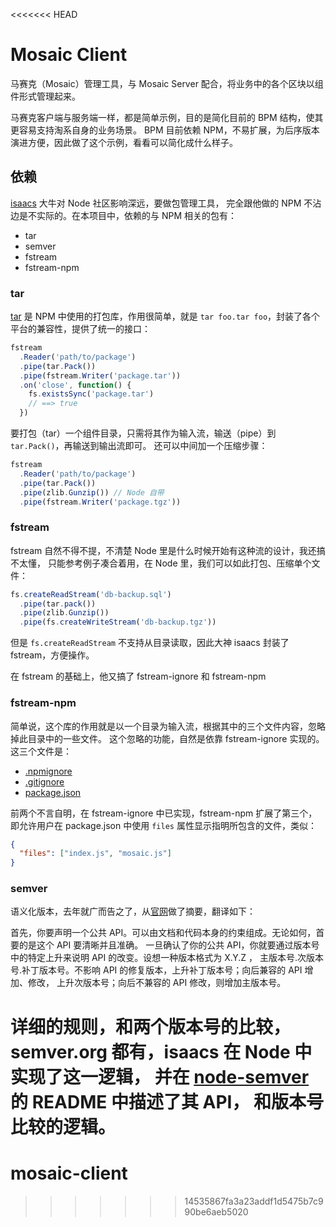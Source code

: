 <<<<<<< HEAD
# Mosaic Client

马赛克（Mosaic）管理工具，与 Mosaic Server 配合，将业务中的各个区块以组件形式管理起来。

马赛克客户端与服务端一样，都是简单示例，目的是简化目前的 BPM 结构，使其更容易支持淘系自身的业务场景。
BPM 目前依赖 NPM，不易扩展，为后序版本演进方便，因此做了这个示例，看看可以简化成什么样子。

## 依赖

[isaacs](http://github.com/isaacs) 大牛对 Node 社区影响深远，要做包管理工具，
完全跟他做的 NPM 不沾边是不实际的。在本项目中，依赖的与 NPM 相关的包有：

 - tar
 - semver
 - fstream
 - fstream-npm

### tar

[tar](https://github.com/isaacs/node-tar) 是 NPM 中使用的打包库，作用很简单，就是
`tar foo.tar foo`，封装了各个平台的兼容性，提供了统一的接口：

```js
fstream
  .Reader('path/to/package')
  .pipe(tar.Pack())
  .pipe(fstream.Writer('package.tar'))
  .on('close', function() {
    fs.existsSync('package.tar')
    // ==> true
  })
```

要打包（tar）一个组件目录，只需将其作为输入流，输送（pipe）到 `tar.Pack()`，再输送到输出流即可。
还可以中间加一个压缩步骤：

```js
fstream
  .Reader('path/to/package')
  .pipe(tar.Pack())
  .pipe(zlib.Gunzip()) // Node 自带
  .pipe(fstream.Writer('package.tgz'))
```

### fstream

fstream 自然不得不提，不清楚 Node 里是什么时候开始有这种流的设计，我还搞不太懂，
只能参考例子凑合着用，在 Node 里，我们可以如此打包、压缩单个文件：

```js
fs.createReadStream('db-backup.sql')
  .pipe(tar.pack())
  .pipe(zlib.Gunzip())
  .pipe(fs.createWriteStream('db-backup.tgz'))
```

但是 `fs.createReadStream` 不支持从目录读取，因此大神 isaacs 封装了 fstream，方便操作。

在 fstream 的基础上，他又搞了 fstream-ignore 和 fstream-npm

### fstream-npm

简单说，这个库的作用就是以一个目录为输入流，根据其中的三个文件内容，忽略掉此目录中的一些文件。
这个忽略的功能，自然是依靠 fstream-ignore 实现的。这三个文件是：

 - [.npmignore](https://npmjs.org/doc/developers.html#Keeping-files-out-of-your-package)
 - [.gitignore](https://help.github.com/articles/ignoring-files)
 - [package.json](https://npmjs.org/doc/json.html)

前两个不言自明，在 fstream-ignore 中已实现，fstream-npm 扩展了第三个，即允许用户在
package.json 中使用 `files` 属性显示指明所包含的文件，类似：

```json
{
  "files": ["index.js", "mosaic.js"]
}
```

### semver

语义化版本，去年就广而告之了，从[官网](http://semver.org)做了摘要，翻译如下：

首先，你要声明一个公共 API。可以由文档和代码本身的约束组成。无论如何，首要的是这个 API 要清晰并且准确。
一旦确认了你的公共 API，你就要通过版本号中的特定上升来说明 API 的改变。设想一种版本格式为 X.Y.Z ，
主版本号.次版本号.补丁版本号。不影响 API 的修复版本，上升补丁版本号；向后兼容的 API 增加、修改，
上升次版本号；向后不兼容的 API 修改，则增加主版本号。

详细的规则，和两个版本号的比较，semver.org 都有，isaacs 在 Node 中实现了这一逻辑，
并在 [node-semver](https://github.com/isaacs/node-semver) 的 README 中描述了其 API，
和版本号比较的逻辑。
=======
mosaic-client
=============
>>>>>>> 14535867fa3a23addf1d5475b7c990be6aeb5020
